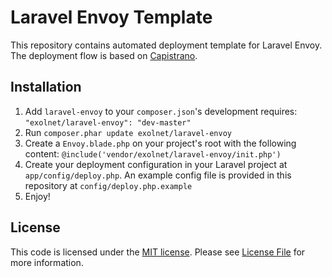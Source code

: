 # Laravel Envoy Template

This repository contains automated deployment template for Laravel Envoy. The deployment flow is based on [Capistrano](http://capistranorb.com/).

## Installation

1. Add `laravel-envoy` to your `composer.json`'s development requires: `"exolnet/laravel-envoy": "dev-master"`
2. Run `composer.phar update exolnet/laravel-envoy`
3. Create a `Envoy.blade.php` on your project's root with the following content: `@include('vendor/exolnet/laravel-envoy/init.php')`
4. Create your deployment configuration in your Laravel project at `app/config/deploy.php`. An example config file is provided in this repository at `config/deploy.php.example`
5. Enjoy!


## License

This code is licensed under the  [MIT license](http://choosealicense.com/licenses/mit/). Please see [License File](/LICENSE) for more information.
